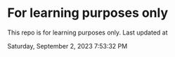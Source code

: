 # For learning purposes only
This repo is for learning purposes only.
Last updated at

Saturday, September 2, 2023 7:53:32 PM

